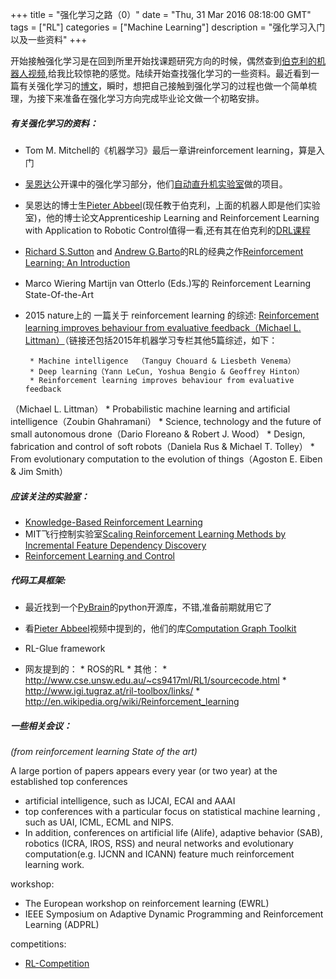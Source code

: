 +++ 
title = "强化学习之路（0）" 
date = "Thu, 31 Mar 2016 08:18:00 GMT" 
tags = ["RL"] 
categories = ["Machine Learning"]
description = "强化学习入门以及一些资料" 
+++ 


开始接触强化学习是在回到所里开始找课题研究方向的时候，偶然查到[伯克利的机器人视频](http://news.berkeley.edu/2015/05/21/deep-learning-robot-masters-skills-via-trial-and-error/),给我比较惊艳的感觉。陆续开始查找强化学习的一些资料。最近看到一篇有关强化学习的[博文](http://blog.exbot.net/archives/223)，瞬时，想把自己接触到强化学习的过程也做一个简单梳理，为接下来准备在强化学习方向完成毕业论文做一个初略安排。

#####  有关强化学习的资料：
* Tom M. Mitchell的《机器学习》最后一章讲reinforcement learning，算是入门

* [吴恩达](http://www.andrewng.org/)公开课中的强化学习部分，他们[自动直升机实验室](http://heli.stanford.edu/)做的项目。
* 吴恩达的博士生[Pieter Abbeel](http://www.cs.berkeley.edu/~pabbeel/)(现任教于伯克利，上面的机器人即是他们实验室)，他的博士论文Apprenticeship Learning and Reinforcement Learning with Application to Robotic Control值得一看,还有其在伯克利的[DRL课程](http://rll.berkeley.edu/deeprlcourse/)

* [Richard S.Sutton](http://webdocs.cs.ualberta.ca/~sutton/index.html) and [Andrew G.Barto](http://www-anw.cs.umass.edu/~barto/)的RL的经典之作[Reinforcement Learning: An Introduction](http://webdocs.cs.ualberta.ca/~sutton/book/the-book.html)

* Marco Wiering Martijn van Otterlo (Eds.)写的 Reinforcement Learning State-Of-the-Art
* 2015 nature上的 一篇关于 reinforcement learning 的综述: [Reinforcement learning improves behaviour from evaluative feedback（Michael L. Littman）](http://valser.org/thread-246-1-1.html)（链接还包括2015年机器学习专栏其他5篇综述，如下：

       * Machine intelligence  （Tanguy Chouard & Liesbeth Venema）
       * Deep learning（Yann LeCun, Yoshua Bengio & Geoffrey Hinton）
       * Reinforcement learning improves behaviour from evaluative feedback
（Michael L. Littman）
       * Probabilistic machine learning and artificial intelligence（Zoubin Ghahramani）
       * Science, technology and the future of small autonomous drone（Dario Floreano & Robert J. Wood）
       * Design, fabrication and control of soft robots（Daniela Rus & Michael T. Tolley）
       * From evolutionary computation to the evolution of things（Agoston E. Eiben & Jim Smith）

#####  应该关注的实验室：

* [Knowledge-Based Reinforcement Learning](https://www.cs.york.ac.uk/rl/research.php)
* MIT飞行控制实验室[Scaling Reinforcement Learning Methods by Incremental Feature Dependency Discovery](http://acl.mit.edu/projects/iFDD.htm)
* [Reinforcement Learning and Control](http://www.cs.colostate.edu/~anderson/res/rl/)


#####  代码工具框架:
* 最近找到一个[PyBrain](http://pybrain.org/)的python开源库，不错,准备前期就用它了

* 看[Pieter Abbeel](http://www.cs.berkeley.edu/~pabbeel/)视频中提到的，他们的库[Computation Graph Toolkit](http://rll.berkeley.edu/cgt/)
* RL-Glue framework

* 网友提到的：
        * ROS的RL
        * 其他：
                * http://www.cse.unsw.edu.au/~cs9417ml/RL1/sourcecode.html
                * http://www.igi.tugraz.at/ril-toolbox/links/
                * http://en.wikipedia.org/wiki/Reinforcement_learning

#####  一些相关会议：
*(from reinforcement learning State of the art)*

A large portion of papers appears every year (or two year) at the established top conferences

* artificial intelligence, such as IJCAI, ECAI and AAAI
* top conferences with a particular focus on statistical machine learning , such as UAI, ICML, ECML and NIPS.
* In addition, conferences on artificial life (Alife), adaptive behavior
(SAB), robotics (ICRA, IROS, RSS) and neural networks and evolutionary computation(e.g. IJCNN and ICANN) feature much reinforcement learning work.

workshop:

* The European workshop on reinforcement learning (EWRL)
* IEEE Symposium on Adaptive Dynamic Programming and Reinforcement Learning (ADPRL)

competitions:

* [RL-Competition](http://www.rl-competition.org/)



